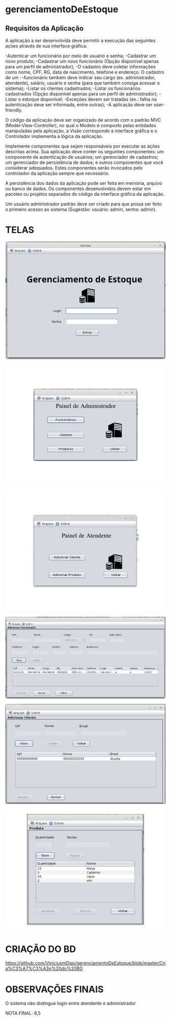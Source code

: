# gerenciamentoDeEstoque

## Requisitos da Aplicação

A aplicação a ser desenvolvida deve permitir a execução das seguintes ações através de sua interface gráfica:

-Autenticar um funcionário por meio de usuário e senha;
-Cadastrar um novo produto;
-Cadastrar um novo funcionário (Opção disponível apenas para um perfil de administrador);
-O cadastro deve coletar informações como nome, CPF, RG, data de nascimento, telefone e endereço. O cadastro de um --funcionário também deve indicar seu cargo (ex. administrador, atendente), salário, usuário e senha (para que também consiga acessar o sistema);
-Listar os clientes cadastrados;
-Listar os funcionários cadastrados (Opção disponível apenas para um perfil de administrador);
-Listar o estoque disponível;
-Exceções devem ser tratadas (ex.: falha na autenticação deve ser informada, entre outras);
-A aplicação deve ser user-friendly.

O código da aplicação deve ser organizado de acordo com o padrão MVC (Model-View-Controller), no qual o Modelo é composto pelas entidades manipuladas pela aplicação, a Visão corresponde à interface gráfica e o Controlador implementa a lógica da aplicação.

Implemente componentes que sejam responsáveis por executar as ações descritas acima. Sua aplicação deve conter os seguintes componentes: um componente de autenticação de usuários; um gerenciador de cadastros; um gerenciador de persistência de dados; e outros componentes que você considerar adequados. Estes componentes serão invocados pelo controlador da aplicação sempre que necessário.

A persistência dos dados da aplicação pode ser feita em memória, arquivo ou banco de dados. Os componentes desenvolvidos devem estar em pacotes ou projetos separados do código da interface gráfica da aplicação.

Um usuário administrador padrão deve ser criado para que possa ser feito o primeiro acesso ao sistema (Sugestão: usuário: admin, senha: admin).


# TELAS

![alt text](https://github.com/ViniciusmDias/gerenciamentoDeEstoque/blob/master/TelasGDE/login.jpg)

![alt text](https://github.com/ViniciusmDias/gerenciamentoDeEstoque/blob/master/TelasGDE/painelAdministrador.jpg)

![alt text](https://github.com/ViniciusmDias/gerenciamentoDeEstoque/blob/master/TelasGDE/painelAtendente.jpg)

![alt text](https://github.com/ViniciusmDias/gerenciamentoDeEstoque/blob/master/TelasGDE/adicionarFuncionario.jpg)

![alt text](https://github.com/ViniciusmDias/gerenciamentoDeEstoque/blob/master/TelasGDE/adicionarCliente.jpg)

![alt text](https://github.com/ViniciusmDias/gerenciamentoDeEstoque/blob/master/TelasGDE/adicionarProduto.jpg)


# CRIAÇÃO DO BD
https://github.com/ViniciusmDias/gerenciamentoDeEstoque/blob/master/Cria%C3%A7%C3%A3o%20do%20BD

# OBSERVAÇÕES FINAIS

O sistema não distingue login entre atendente e administrador

NOTA FINAL: 8,5


